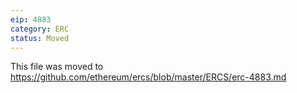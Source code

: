 ```yaml
---
eip: 4883
category: ERC
status: Moved
---
```


This file was moved to https://github.com/ethereum/ercs/blob/master/ERCS/erc-4883.md
